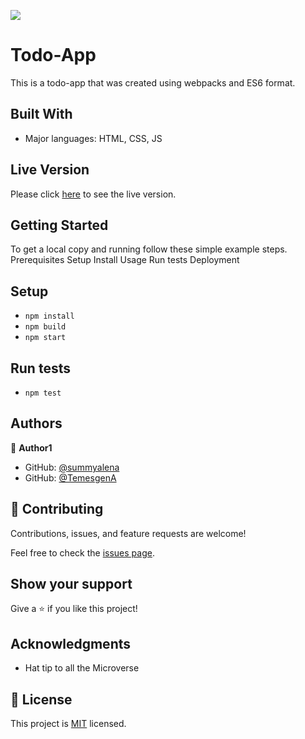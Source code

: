 ![](https://img.shields.io/badge/Microverse-blueviolet)

# Todo-App
This is a todo-app that was created using webpacks and ES6 format.


## Built With

- Major languages: HTML, CSS, JS

## Live Version 
Please click [here](https://summyalena.github.io/Todo-List-App/) to see the live version.

## Getting Started
To get a local copy and running follow these simple example steps.
Prerequisites
Setup
Install
Usage
Run tests
Deployment

## Setup
- `npm install`
- `npm build`
- `npm start`

## Run tests 
- `npm test`

## Authors

👤 **Author1**

- GitHub: [@summyalena](https://github.com/summyalena)
- GitHub: [@TemesgenA](https://github.com/TemesgenA)
## 🤝 Contributing

Contributions, issues, and feature requests are welcome!

Feel free to check the [issues page](../../issues/).

## Show your support

Give a ⭐️ if you like this project!

## Acknowledgments

- Hat tip to all the Microverse 

## 📝 License

This project is [MIT](./MIT.md) licensed.


